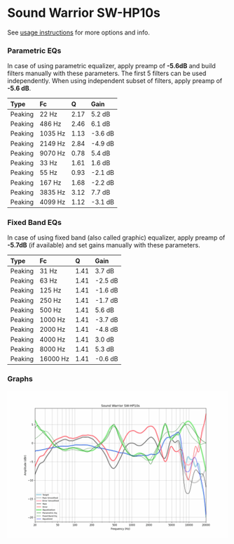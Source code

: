 # Sound Warrior SW-HP10s
See [usage instructions](https://github.com/jaakkopasanen/AutoEq#usage) for more options and info.

### Parametric EQs
In case of using parametric equalizer, apply preamp of **-5.6dB** and build filters manually
with these parameters. The first 5 filters can be used independently.
When using independent subset of filters, apply preamp of **-5.6 dB**.

| Type    | Fc      |    Q | Gain    |
|:--------|:--------|:-----|:--------|
| Peaking | 22 Hz   | 2.17 | 5.2 dB  |
| Peaking | 486 Hz  | 2.46 | 6.1 dB  |
| Peaking | 1035 Hz | 1.13 | -3.6 dB |
| Peaking | 2149 Hz | 2.84 | -4.9 dB |
| Peaking | 9070 Hz | 0.78 | 5.4 dB  |
| Peaking | 33 Hz   | 1.61 | 1.6 dB  |
| Peaking | 55 Hz   | 0.93 | -2.1 dB |
| Peaking | 167 Hz  | 1.68 | -2.2 dB |
| Peaking | 3835 Hz | 3.12 | 7.7 dB  |
| Peaking | 4099 Hz | 1.12 | -3.1 dB |

### Fixed Band EQs
In case of using fixed band (also called graphic) equalizer, apply preamp of **-5.7dB**
(if available) and set gains manually with these parameters.

| Type    | Fc       |    Q | Gain    |
|:--------|:---------|:-----|:--------|
| Peaking | 31 Hz    | 1.41 | 3.7 dB  |
| Peaking | 63 Hz    | 1.41 | -2.5 dB |
| Peaking | 125 Hz   | 1.41 | -1.6 dB |
| Peaking | 250 Hz   | 1.41 | -1.7 dB |
| Peaking | 500 Hz   | 1.41 | 5.6 dB  |
| Peaking | 1000 Hz  | 1.41 | -3.7 dB |
| Peaking | 2000 Hz  | 1.41 | -4.8 dB |
| Peaking | 4000 Hz  | 1.41 | 3.0 dB  |
| Peaking | 8000 Hz  | 1.41 | 5.3 dB  |
| Peaking | 16000 Hz | 1.41 | -0.6 dB |

### Graphs
![](./Sound%20Warrior%20SW-HP10s.png)